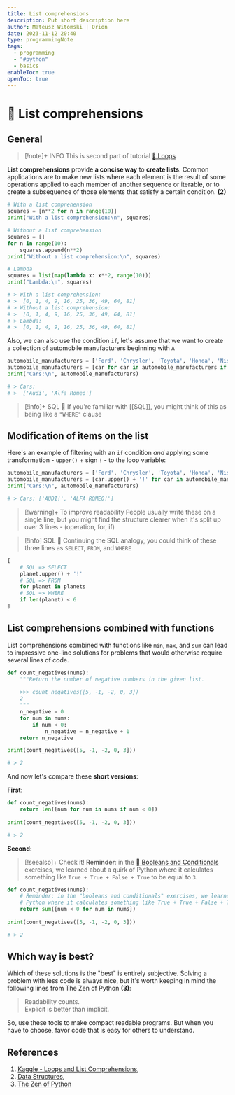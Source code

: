 ```yaml
---
title: List comprehensions
description: Put short description here
author: Mateusz Witomski | Orion
date: 2023-11-12 20:40
type: programmingNote
tags:
  - programming
  - "#python"
  - basics
enableToc: true
openToc: true
---
```

# 🐍 List comprehensions

## General

> [!note]+ INFO
> This is second part of tutorial [🐍 Loops](🐍%20Loops.md)

**List comprehensions** provide **a concise way** to **create lists**. Common applications are to make new lists where each element is the result of some operations applied to each member of another sequence or iterable, or to create a subsequence of those elements that satisfy a certain condition. **(2)**

```python title:"Comparation of approaches"
# With a list comprehension
squares = [n**2 for n in range(10)]
print("With a list comprehension:\n", squares)

# Without a list comprehension
squares = []
for n in range(10):
    squares.append(n**2)
print("Without a list comprehension:\n", squares)

# Lambda
squares = list(map(lambda x: x**2, range(10)))
print("Lambda:\n", squares)

# > With a list comprehension: 
# >  [0, 1, 4, 9, 16, 25, 36, 49, 64, 81] 
# > Without a list comprehension: 
# >  [0, 1, 4, 9, 16, 25, 36, 49, 64, 81] 
# > Lambda: 
# >  [0, 1, 4, 9, 16, 25, 36, 49, 64, 81]
```

Also, we can also use the condition `if`, let's assume that we want to create a collection of automobile manufacturers beginning with `A`

```python
automobile_manufacturers = ['Ford', 'Chrysler', 'Toyota', 'Honda', 'Nissan', 'Volkswagen', 'Mercedes', 'BMW', 'Audi', 'Renault', 'Citroën', 'Alfa Romeo']
automobile_manufacturers = [car for car in automobile_manufacturers if car[0] == 'A']
print("Cars:\n", automobile_manufacturers)

# > Cars: 
# >  ['Audi', 'Alfa Romeo']
```

> [!info]+ SQL 🤔
>  If you're familiar with [[SQL]], you might think of this as being like a ``"WHERE"`` clause

## Modification of items on the list

Here's an example of filtering with an `if` condition _and_ applying some transformation - `upper()` + sign `!` - to the loop variable:

```python
automobile_manufacturers = ['Ford', 'Chrysler', 'Toyota', 'Honda', 'Nissan', 'Volkswagen', 'Mercedes', 'BMW', 'Audi', 'Renault', 'Citroën', 'Alfa Romeo']
automobile_manufacturers = [car.upper() + '!' for car in automobile_manufacturers if car[0] == 'A']
print("Cars:\n", automobile_manufacturers)

# > Cars: ['AUDI!', 'ALFA ROMEO!']
```

> [!warning]+ To improve readability
> People usually write these on a single line, but you might find the structure clearer when it's split up over 3 lines - (operation, for, if)

> [!info] SQL 🤔
> Continuing the SQL analogy, you could think of these three lines as `SELECT`, `FROM`, and `WHERE`

```Python title:"3 lines"
[
    # SQL => SELECT 
    planet.upper() + '!' 
    # SQL => FROM 
    for planet in planets 
    # SQL => WHERE
    if len(planet) < 6
]
```

## List comprehensions combined with functions

List comprehensions combined with functions like `min`, `max`, and `sum` can lead to impressive one-line solutions for problems that would otherwise require several lines of code.

```python title:"Expanded version of function to count negatives on given list"
def count_negatives(nums):
    """Return the number of negative numbers in the given list.
    
    >>> count_negatives([5, -1, -2, 0, 3])
    2
    """
    n_negative = 0
    for num in nums:
        if num < 0:
            n_negative = n_negative + 1
    return n_negative

print(count_negatives([5, -1, -2, 0, 3]))

# > 2
```

And now let's compare these **short versions**:

**First**:

```python
def count_negatives(nums):
    return len([num for num in nums if num < 0])
    
print(count_negatives([5, -1, -2, 0, 3]))

# > 2
```

**Second:**

> [!seealso]+ Check it!
>  **Reminder**: in the [🐍 Booleans and Conditionals](🐍%20Booleans%20and%20Conditionals.md) exercises, we learned about a quirk of  Python where it calculates something like `True + True + False + True` to be equal to `3`.

```python
def count_negatives(nums):
    # Reminder: in the "booleans and conditionals" exercises, we learned about a quirk of 
    # Python where it calculates something like True + True + False + True to be equal to 3.
    return sum([num < 0 for num in nums])
    
print(count_negatives([5, -1, -2, 0, 3]))

# > 2
```

## Which way is best?

Which of these solutions is the "best" is entirely subjective. Solving a problem with less code is always nice, but it's worth keeping in mind the following lines from The Zen of Python **(3)**:

> Readability counts.  
> Explicit is better than implicit.

So, use these tools to make compact readable programs. But when you have to choose, favor code that is easy for others to understand.
## References
1.  [Kaggle - Loops and List Comprehensions](https://www.kaggle.com/code/colinmorris/loops-and-list-comprehensions),
2. [Data Structures](https://docs.python.org/3/tutorial/datastructures.html),
3. [The Zen of Python](https://en.wikipedia.org/wiki/Zen_of_Python)